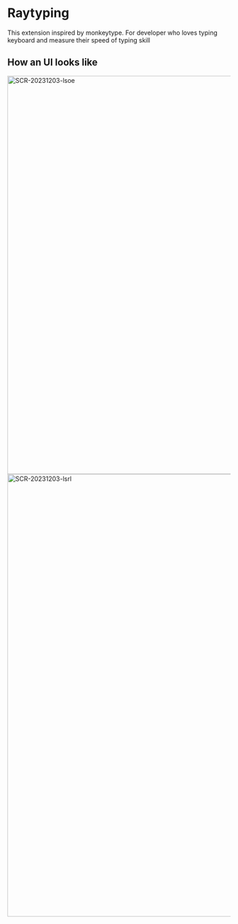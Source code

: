 # Raytyping

This extension inspired by monkeytype. For developer who loves typing keyboard and measure their speed of typing skill

## How an UI looks like
<img width="900" alt="SCR-20231203-lsoe" src="https://github.com/louishuyng/raytyping/assets/40130936/9c9c7d63-7a96-43d7-9fb5-0d87a2e61c24">
<img width="1000" alt="SCR-20231203-lsrl" src="https://github.com/louishuyng/raytyping/assets/40130936/7919fc06-e596-432e-a7d9-7f282ed115c7">
